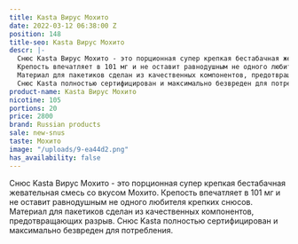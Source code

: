```yaml
---
title: Kasta Вирус Мохито
date: 2022-03-12 06:38:00 Z
position: 148
title-seo: Kasta Вирус Мохито
descr: |-
  Снюс Kasta Вирус Мохито - это порционная супер крепкая бестабачная жевательная смесь со вкусом Мохито.
  Крепость впечатляет в 101 мг и не оставит равнодушным не одного любителя крепких снюсов.
  Материал для пакетиков сделан из качественных компонентов, предотвращающих разрыв.
  Снюс Kasta полностью сертифицирован и максимально безвреден для потребления.
product-name: Kasta Вирус Мохито
nicotine: 105
portions: 20
price: 2800
brand: Russian products
sale: new-snus
taste: Мохито
image: "/uploads/9-ea44d2.png"
has_availability: false
---
```


Снюс Kasta Вирус Мохито - это порционная супер крепкая бестабачная жевательная смесь со вкусом Мохито.
Крепость впечатляет в 101 мг и не оставит равнодушным не одного любителя крепких снюсов.
Материал для пакетиков сделан из качественных компонентов, предотвращающих разрыв.
Снюс Kasta полностью сертифицирован и максимально безвреден для потребления.
